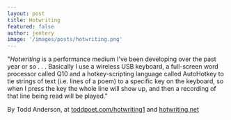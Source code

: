 ```yaml
---
layout: post
title: Hotwriting 
featured: false
author: jentery
image: '/images/posts/hotwriting.png'
---
```


"*Hotwriting* is a performance medium I've been developing over the past year or so . . . Basically I use a wireless USB keyboard, a full-screen word processor called Q10 and a hotkey-scripting language called AutoHotkey to tie strings of text (i.e. lines of a poem) to a specific key on the keyboard, so when I press the key the whole line will show up, and then a recording of that line being read will be played."

By Todd Anderson, at [toddpoet.com/hotwriting1](http://www.toddpoet.com/hotwriting1/) and [hotwriting.net](http://hotwriting.net/)
